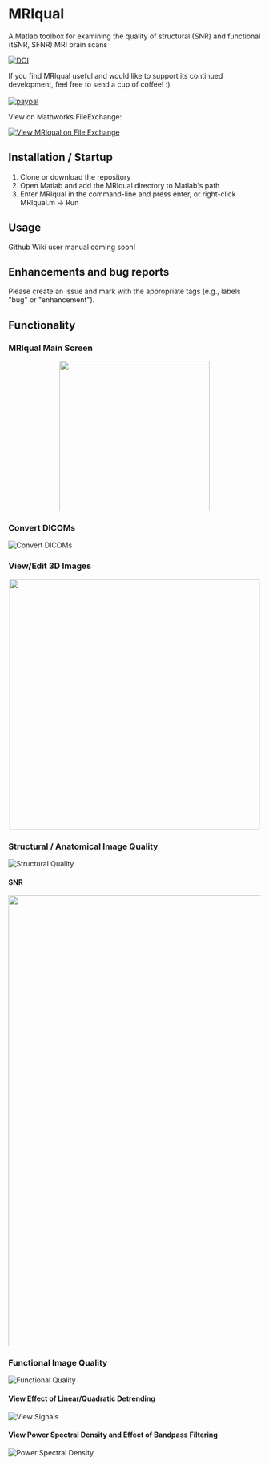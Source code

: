 # MRIqual
A Matlab toolbox for examining the quality of structural (SNR) and functional (tSNR, SFNR) MRI brain scans

[![DOI](https://zenodo.org/badge/DOI/10.5281/zenodo.3725006.svg)](https://doi.org/10.5281/zenodo.3725006)

If you find MRIqual useful and would like to support its continued development, feel free to send a cup of coffee! :) <br><br>
[![paypal](https://www.paypalobjects.com/en_US/i/btn/btn_donateCC_LG.gif)](https://paypal.me/ElliotLayden?locale.x=en_US)

View on Mathworks FileExchange:

[![View MRIqual on File Exchange](https://www.mathworks.com/matlabcentral/images/matlab-file-exchange.svg)](https://www.mathworks.com/matlabcentral/fileexchange/74807-mriqual)

## Installation / Startup
1. Clone or download the repository
2. Open Matlab and add the MRIqual directory to Matlab's path
3. Enter MRIqual in the command-line and press enter, or right-click MRIqual.m -> Run

## Usage
Github Wiki user manual coming soon!

## Enhancements and bug reports
Please create an issue and mark with the appropriate tags (e.g., labels "bug" or "enhancement").

## Functionality
### MRIqual Main Screen
<p align="middle"><img align="middle" src="https://github.com/elayden/MRIqual/blob/master/screens/0_MRIqual_main.jpg" width="300"/> </p>    

### Convert DICOMs
![Convert DICOMs](https://github.com/elayden/MRIqual/blob/master/screens/1_MRIqual_convert_dicoms.jpg)

### View/Edit 3D Images
<p align="middle"><img align="middle" src="https://github.com/elayden/MRIqual/blob/master/screens/2_MRIqual_view_edit.jpg" width="500"  />  </p>                                                                                                               

### Structural / Anatomical Image Quality
![Structural Quality](https://github.com/elayden/MRIqual/blob/master/screens/3_MRIqual_structural_quality.jpg)

#### SNR
<p align="middle"><img align="middle" src="https://github.com/elayden/MRIqual/blob/master/screens/3C_MRIqual_SNR_mosaic.png" width="900"  />  </p>       

### Functional Image Quality
![Functional Quality](https://github.com/elayden/MRIqual/blob/master/screens/4_MRIqual_functional_quality.jpg)

#### View Effect of Linear/Quadratic Detrending
![View Signals](https://github.com/elayden/MRIqual/blob/master/screens/5_MRIqual_detrending.jpg)

#### View Power Spectral Density and Effect of Bandpass Filtering 
![Power Spectral Density](https://github.com/elayden/MRIqual/blob/master/screens/6_MRIqual_power_spectral_density.jpg)
